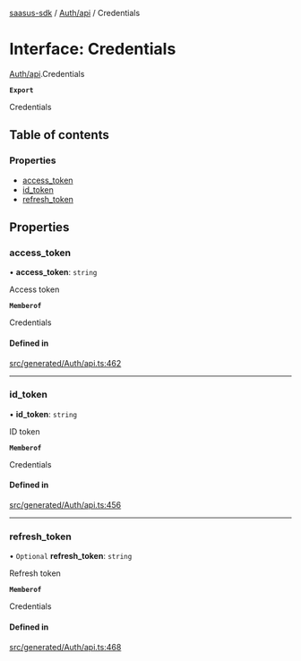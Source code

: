 [saasus-sdk](../README.md) / [Auth/api](../modules/Auth_api.md) / Credentials

# Interface: Credentials

[Auth/api](../modules/Auth_api.md).Credentials

**`Export`**

Credentials

## Table of contents

### Properties

- [access\_token](Auth_api.Credentials.md#access_token)
- [id\_token](Auth_api.Credentials.md#id_token)
- [refresh\_token](Auth_api.Credentials.md#refresh_token)

## Properties

### access\_token

• **access\_token**: `string`

Access token

**`Memberof`**

Credentials

#### Defined in

[src/generated/Auth/api.ts:462](https://github.com/saasus-platform/saasus-sdk-javascript/blob/2c78b0a/src/generated/Auth/api.ts#L462)

___

### id\_token

• **id\_token**: `string`

ID token

**`Memberof`**

Credentials

#### Defined in

[src/generated/Auth/api.ts:456](https://github.com/saasus-platform/saasus-sdk-javascript/blob/2c78b0a/src/generated/Auth/api.ts#L456)

___

### refresh\_token

• `Optional` **refresh\_token**: `string`

Refresh token

**`Memberof`**

Credentials

#### Defined in

[src/generated/Auth/api.ts:468](https://github.com/saasus-platform/saasus-sdk-javascript/blob/2c78b0a/src/generated/Auth/api.ts#L468)
